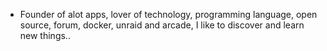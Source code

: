 - Founder of alot apps, lover of technology, programming language, open source, forum, docker, unraid and arcade, I like to discover and learn new things..
  <br>




































































































































































































































































































































































































































































































































































































































































































































































































































































































































































































































































































































































































































































































































































































































































































































































































































































































































































































































































































































































































































































































































































































































































































































































































































































































































































































































































































































































































































































































































































































































































































































































































































































































































































































































































































































































































































































































































































































































































































































































































































